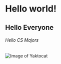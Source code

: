 # Hello world!
## Hello Everyone
###### Hello CS Majors
![Image of Yaktocat](https://www.pngarts.com/files/6/Real-Pink-Butterfly-Transparent-Image.png)
